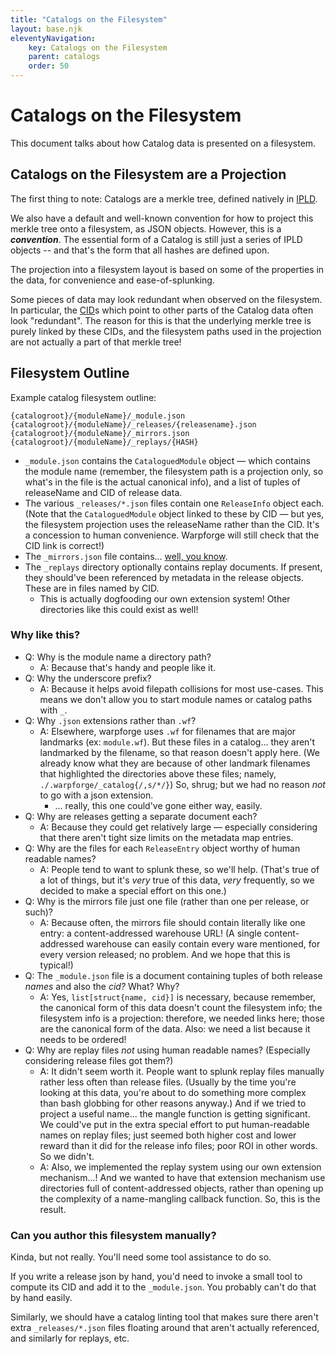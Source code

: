 ```yaml
---
title: "Catalogs on the Filesystem"
layout: base.njk
eleventyNavigation: 
    key: Catalogs on the Filesystem
    parent: catalogs
    order: 50
---
```


Catalogs on the Filesystem
==========================

This document talks about how Catalog data is presented on a filesystem.



Catalogs on the Filesystem are a Projection
-------------------------------------------

The first thing to note: Catalogs are a merkle tree, defined natively in [IPLD](https://ipld.io/).

We also have a default and well-known convention for how to project this merkle tree onto a filesystem, as JSON objects.
However, this is a ***convention***.
The essential form of a Catalog is still just a series of IPLD objects -- and that's the form that all hashes are defined upon.

The projection into a filesystem layout is based on some of the properties in the data, for convenience and ease-of-splunking.

Some pieces of data may look redundant when observed on the filesystem.
In particular, the [CID](https://ipld.io/glossary#cid)s which point to other parts of the Catalog data often look "redundant".
The reason for this is that the underlying merkle tree is purely linked by these CIDs, and the filesystem paths used in the projection are not actually a part of that merkle tree!



Filesystem Outline
------------------

Example catalog filesystem outline:

```
{catalogroot}/{moduleName}/_module.json
{catalogroot}/{moduleName}/_releases/{releasename}.json
{catalogroot}/{moduleName}/_mirrors.json
{catalogroot}/{moduleName}/_replays/{HASH}
```

- `_module.json` contains the `CataloguedModule` object — which contains the module name (remember, the filesystem path is a projection only, so what's in the file is the actual canonical info), and a list of tuples of releaseName and CID of release data.
- The various `_releases/*.json` files contain one `ReleaseInfo` object each.  (Note that the `CataloguedModule` object linked to these by CID — but yes, the filesystem projection uses the releaseName rather than the CID.  It's a concession to human convenience.  Warpforge will still check that the CID link is correct!)
- The `_mirrors.json` file contains... [well, you know](./catalog-schema.md).
- The `_replays` directory optionally contains replay documents.  If present, they should've been referenced by metadata in the release objects.  These are in files named by CID.
    - This is actually dogfooding our own extension system!  Other directories like this could exist as well!


### Why like this?

- Q: Why is the module name a directory path?
    - A: Because that's handy and people like it.
- Q: Why the underscore prefix?
    - A: Because it helps avoid filepath collisions for most use-cases. This means we don't allow you to start module names or catalog paths with `_`.
- Q: Why `.json` extensions rather than `.wf`?
    - A: Elsewhere, warpforge uses `.wf` for filenames that are major landmarks (ex: `module.wf`).  But these files in a catalog... they aren't landmarked by the filename, so that reason doesn't apply here.  (We already know what they are because of other landmark filenames that highlighted the directories above these files; namely, `./.warpforge/_catalog{/,s/*/}`)  So, shrug; but we had no reason *not* to go with a json extension.
        - ... really, this one could've gone either way, easily.
- Q: Why are releases getting a separate document each?
    - A: Because they could get relatively large — especially considering that there aren't tight size limits on the metadata map entries.
- Q: Why are the files for each `ReleaseEntry` object worthy of human readable names?
    - A: People tend to want to splunk these, so we'll help.  (That's true of a lot of things, but it's *very* true of this data, *very* frequently, so we decided to make a special effort on this one.)
- Q: Why is the mirrors file just one file (rather than one per release, or such)?
    - A: Because often, the mirrors file should contain literally like one entry: a content-addressed warehouse URL!  (A single content-addressed warehouse can easily contain every ware mentioned, for every version released; no problem.  And we hope that this is typical!)
- Q: The `_module.json` file is a document containing tuples of both release *names* and also the *cid?*  What?  Why?
    - A: Yes, `list[struct{name, cid}]` is necessary, because remember, the canonical form of this data doesn't count the filesystem info; the filesystem info is a projection: therefore, we needed links here; those are the canonical form of the data.  Also: we need a list because it needs to be ordered!
- Q: Why are replay files *not* using human readable names?  (Especially considering release files got them?)
    - A: It didn't seem worth it.  People want to splunk replay files manually rather less often than release files.  (Usually by the time you're looking at this data, you're about to do something more complex than bash globbing for other reasons anyway.)  And if we tried to project a useful name... the mangle function is getting significant.  We could've put in the extra special effort to put human-readable names on replay files; just seemed both higher cost and lower reward than it did for the release info files; poor ROI in other words.  So we didn't.
    - A: Also, we implemented the replay system using our own extension mechanism...!  And we wanted to have that extension mechanism use directories full of content-addressed objects, rather than opening up the complexity of a name-mangling callback function.  So, this is the result.


### Can you author this filesystem manually?

Kinda, but not really.  You'll need some tool assistance to do so.

If you write a release json by hand, you'd need to invoke a small tool to compute its CID and add it to the `_module.json`.  You probably can't do that by hand easily.

Similarly, we should have a catalog linting tool that makes sure there aren't extra `_releases/*.json` files floating around that aren't actually referenced, and similarly for replays, etc.

